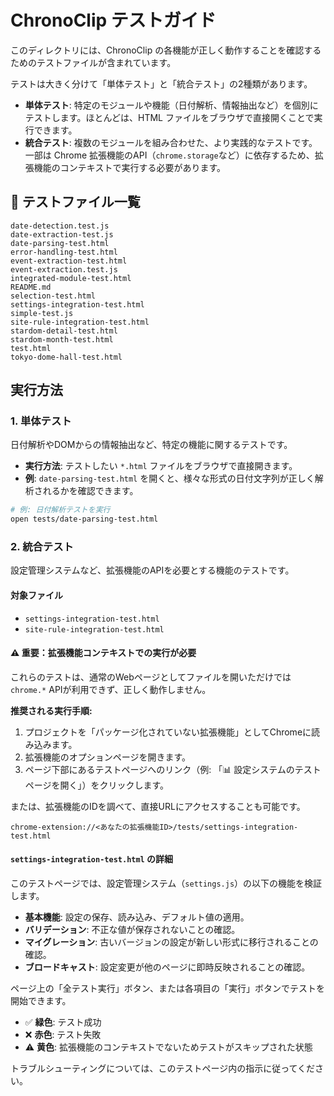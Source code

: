 # ChronoClip テストガイド

このディレクトリには、ChronoClip の各機能が正しく動作することを確認するためのテストファイルが含まれています。

テストは大きく分けて「単体テスト」と「統合テスト」の2種類があります。

- **単体テスト**: 特定のモジュールや機能（日付解析、情報抽出など）を個別にテストします。ほとんどは、HTML ファイルをブラウザで直接開くことで実行できます。
- **統合テスト**: 複数のモジュールを組み合わせた、より実践的なテストです。一部は Chrome 拡張機能のAPI（`chrome.storage`など）に依存するため、拡張機能のコンテキストで実行する必要があります。

## 🧪 テストファイル一覧

```
date-detection.test.js
date-extraction-test.js
date-parsing-test.html
error-handling-test.html
event-extraction-test.html
event-extraction.test.js
integrated-module-test.html
README.md
selection-test.html
settings-integration-test.html
simple-test.js
site-rule-integration-test.html
stardom-detail-test.html
stardom-month-test.html
test.html
tokyo-dome-hall-test.html
```

## 実行方法

### 1. 単体テスト

日付解析やDOMからの情報抽出など、特定の機能に関するテストです。

- **実行方法**: テストしたい `*.html` ファイルをブラウザで直接開きます。
- **例**: `date-parsing-test.html` を開くと、様々な形式の日付文字列が正しく解析されるかを確認できます。

```bash
# 例: 日付解析テストを実行
open tests/date-parsing-test.html
```

### 2. 統合テスト

設定管理システムなど、拡張機能のAPIを必要とする機能のテストです。

#### 対象ファイル

- `settings-integration-test.html`
- `site-rule-integration-test.html`

#### ⚠️ 重要：拡張機能コンテキストでの実行が必要

これらのテストは、通常のWebページとしてファイルを開いただけでは `chrome.*` APIが利用できず、正しく動作しません。

**推奨される実行手順:**

1.  プロジェクトを「パッケージ化されていない拡張機能」としてChromeに読み込みます。
2.  拡張機能のオプションページを開きます。
3.  ページ下部にあるテストページへのリンク（例: 「📊 設定システムのテストページを開く」）をクリックします。

または、拡張機能のIDを調べて、直接URLにアクセスすることも可能です。

```
chrome-extension://<あなたの拡張機能ID>/tests/settings-integration-test.html
```

#### `settings-integration-test.html` の詳細

このテストページでは、設定管理システム（`settings.js`）の以下の機能を検証します。

- **基本機能**: 設定の保存、読み込み、デフォルト値の適用。
- **バリデーション**: 不正な値が保存されないことの確認。
- **マイグレーション**: 古いバージョンの設定が新しい形式に移行されることの確認。
- **ブロードキャスト**: 設定変更が他のページに即時反映されることの確認。

ページ上の「全テスト実行」ボタン、または各項目の「実行」ボタンでテストを開始できます。

- ✅ **緑色**: テスト成功
- ❌ **赤色**: テスト失敗
- ⚠️ **黄色**: 拡張機能のコンテキストでないためテストがスキップされた状態

トラブルシューティングについては、このテストページ内の指示に従ってください。